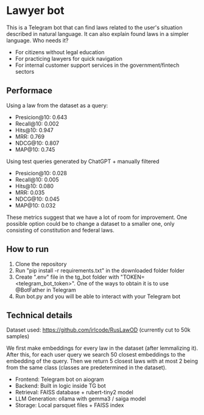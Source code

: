 # Lawyer bot

This is a Telegram bot that can find laws related to the user's situation described in natural language. It can also explain found laws in a simpler language.
Who needs it?
* For citizens without legal education
* For practicing lawyers for quick navigation 
* For internal customer support services in the government/fintech sectors

## Performace
Using a law from the dataset as a query:
* Presicion@10: 0.643
* Recall@10: 0.002
* Hits@10: 0.947
* MRR: 0.769
* NDCG@10: 0.807
* MAP@10: 0.745

Using test queries generated by ChatGPT + manually filtered
* Presicion@10: 0.028
* Recall@10: 0.005
* Hits@10: 0.080
* MRR: 0.035
* NDCG@10: 0.045
* MAP@10: 0.032

These metrics suggest that we have a lot of room for improvement. One possible option could be to change a dataset to a smaller one, only consisting of constitution and federal laws.

## How to run
1) Clone the repository
2) Run "pip install -r requirements.txt" in the downloaded folder folder
3) Create ".env" file in the tg_bot folder with "TOKEN=<telegram_bot_token>". One of the ways to obtain it is to use @BotFather in Telegram
4) Run bot.py and you will be able to interact with your Telegram bot
   
## Technical details
Dataset used: https://github.com/irlcode/RusLawOD (currently cut to 50k samples)

We first make embeddings for every law in the dataset (after lemmalizing it). After this, for each user query we search 50 closest embeddings to the embedding of the query. Then we return 5 closest laws with at most 2 being from the same class (classes are predetermined in the dataset).

* Frontend: Telegram bot on aiogram
* Backend: Built in logic inside TG bot
* Retrieval:  FAISS database + rubert-tiny2 model
* LLM Generation:  ollama with gemma3 / saiga model
* Storage: Local parsquet files + FAISS index
